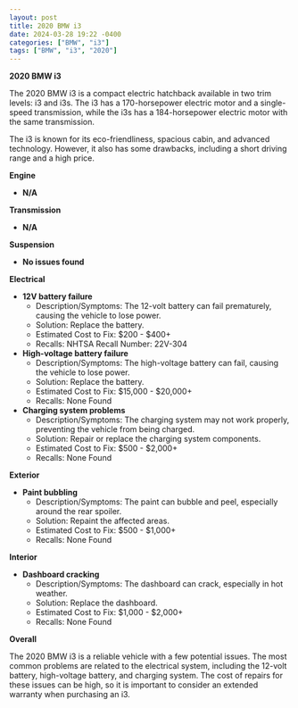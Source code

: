 ```yaml
---
layout: post
title: 2020 BMW i3
date: 2024-03-28 19:22 -0400
categories: ["BMW", "i3"]
tags: ["BMW", "i3", "2020"]
---
```

**2020 BMW i3**

The 2020 BMW i3 is a compact electric hatchback available in two trim levels: i3 and i3s. The i3 has a 170-horsepower electric motor and a single-speed transmission, while the i3s has a 184-horsepower electric motor with the same transmission.

The i3 is known for its eco-friendliness, spacious cabin, and advanced technology. However, it also has some drawbacks, including a short driving range and a high price.

**Engine**

* **N/A**

**Transmission**

* **N/A**

**Suspension**

* **No issues found**

**Electrical**

* **12V battery failure**
    * Description/Symptoms: The 12-volt battery can fail prematurely, causing the vehicle to lose power.
    * Solution: Replace the battery.
    * Estimated Cost to Fix: $200 - $400+
    * Recalls: NHTSA Recall Number: 22V-304
* **High-voltage battery failure**
    * Description/Symptoms: The high-voltage battery can fail, causing the vehicle to lose power.
    * Solution: Replace the battery.
    * Estimated Cost to Fix: $15,000 - $20,000+
    * Recalls: None Found
* **Charging system problems**
    * Description/Symptoms: The charging system may not work properly, preventing the vehicle from being charged.
    * Solution: Repair or replace the charging system components.
    * Estimated Cost to Fix: $500 - $2,000+
    * Recalls: None Found

**Exterior**

* **Paint bubbling**
    * Description/Symptoms: The paint can bubble and peel, especially around the rear spoiler.
    * Solution: Repaint the affected areas.
    * Estimated Cost to Fix: $500 - $1,000+
    * Recalls: None Found

**Interior**

* **Dashboard cracking**
    * Description/Symptoms: The dashboard can crack, especially in hot weather.
    * Solution: Replace the dashboard.
    * Estimated Cost to Fix: $1,000 - $2,000+
    * Recalls: None Found

**Overall**

The 2020 BMW i3 is a reliable vehicle with a few potential issues. The most common problems are related to the electrical system, including the 12-volt battery, high-voltage battery, and charging system. The cost of repairs for these issues can be high, so it is important to consider an extended warranty when purchasing an i3.
